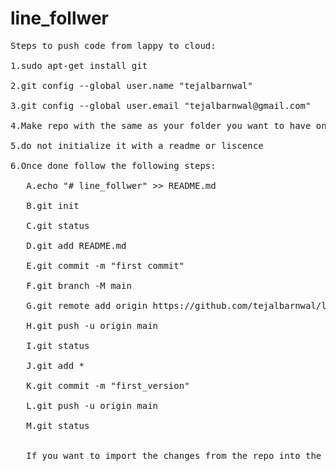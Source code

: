 # line_follwer
<pre>
Steps to push code from lappy to cloud:<br>
1.sudo apt-get install git<br>
2.git config --global user.name "tejalbarnwal"<br>
3.git config --global user.email "tejalbarnwal@gmail.com"<br>
4.Make repo with the same as your folder you want to have on github<br>
5.do not initialize it with a readme or liscence<br>
6.Once done follow the following steps:<br>
   A.echo "# line_follwer" >> README.md<br>
   B.git init<br>
   C.git status<br>
   D.git add README.md<br>
   E.git commit -m "first commit"<br>
   F.git branch -M main<br>
   G.git remote add origin https://github.com/tejalbarnwal/line_follwer.git<br>
   H.git push -u origin main<br>
   I.git status<br>
   J.git add *<br>
   K.git commit -m "first_version"<br>
   L.git push -u origin main<br>
   M.git status<br>
   
   If you want to import the changes from the repo into the local machine just do: git pull
</pre>   



